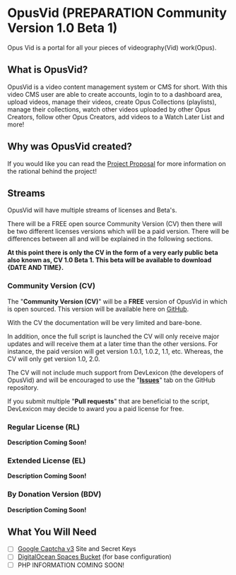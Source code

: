 # OpusVid (PREPARATION Community Version 1.0 Beta 1)
Opus Vid is a portal for all your pieces of videography(Vid) work(Opus).

## What is OpusVid?
OpusVid is a video content management system or CMS for short. With this video CMS user are able to create accounts, login to to a dashboard area, upload videos, manage their videos, create Opus Collections (playlists), manage their collections, watch other videos uploaded by other Opus Creators, follow other Opus Creators, add videos to a Watch Later List and more!

## Why was OpusVid created?
If you would like you can read the [Project Proposal](https://viu.donaldlouch.ca/digi405/proposal.html) for more information on the rational behind the project!

## Streams
OpusVid will have multiple streams of licenses and Beta's.

There will be a FREE open source Community Version (CV) then there will be two different licenses versions which will be a paid version. There will be differences between all and will be explained in the following sections.

**At this point there is only the CV in the form of a very early public beta also known as, CV 1.0 Beta 1.  This beta will be available to download {DATE AND TIME}.**

### Community Version (CV)
The "**Community Version (CV)**" will be a **FREE** version of OpusVid in which is open sourced. This version will be available here on [GitHub](https://github.com/DevLexicon/OpusVid/).

With the CV the documentation will be very limited and bare-bone. 

In addition, once the full script is launched the CV will only receive major updates and will receive them at a later time than the other versions. For instance, the paid version will get version 1.0.1, 1.0.2, 1.1, etc. Whereas, the CV will only get version 1.0, 2.0.

The CV will not include much support from DevLexicon (the developers of OpusVid) and will be encouraged to use the "**[Issues](https://github.com/DevLexicon/OpusVid/issues)**" tab on the GitHub repository.

If you submit multiple "**Pull requests**" that are beneficial to the script, DevLexicon may decide to award you a paid license for free.

### Regular License (RL)
**Description Coming Soon!**

### Extended License (EL)
**Description Coming Soon!**

### By Donation Version (BDV)
**Description Coming Soon!**

## What You Will Need
- [ ] [Google Captcha v3](https://developers.google.com/recaptcha) Site and Secret Keys
- [ ] [DigitalOcean Spaces Bucket](https://m.do.co/c/237705dc5b02) (for base configuration)
- [ ] PHP INFORMATION COMING SOON!

